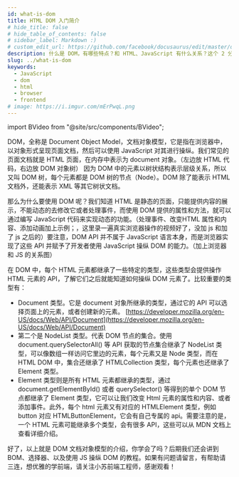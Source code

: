 ```yaml
---
id: what-is-dom
title: HTML DOM 入门简介
# hide_title: false
# hide_table_of_contents: false
# sidebar_label: Markdown :)
# custom_edit_url: https://github.com/facebook/docusaurus/edit/master/docs/api-doc-markdown.md
description: 什么是 DOM，有哪些特点？和 HTML、JavaScript 有什么关系？这个 2 分钟的动画视频带你了解 DOM。
slug: ../what-is-dom
keywords:
  - JavaScript
  - dom
  - html
  - browser
  - frontend
# image: https://i.imgur.com/mErPwqL.png
---
```


import BVideo from "@site/src/components/BVideo";

<BVideo src="//player.bilibili.com/player.html?aid=627759445&bvid=BV1Ct4y1e7mw&cid=255323004&page=1" bsrc="https://www.bilibili.com/video/BV1kf4y1U7Ln/"/>

DOM，全称是 Document Object Model，文档对象模型，它是指在浏览器中，以对象形式呈现页面文档，然后可以使用 JavaScript 对其进行操纵。我们常见的页面文档就是 HTML 页面，在内存中表示为 document 对象。（左边放 HTML 代码，右边放 DOM 对象树） 因为 DOM 中的元素以树状结构表示层级关系，所以又叫 DOM 树，每个元素都是 DOM 树的节点（Node）。DOM 除了能表示 HTML 文档外，还能表示 XML 等其它树状文档。

那么为什么要使用 DOM 呢？我们知道 HTML 是静态的页面，只能提供内容的展示，不能动态的去修改它或者处理事件，而使用 DOM 提供的属性和方法，就可以通过编写 JavaScript 代码来实现动态的功能。（处理事件、改变HTML 属性和内容、添加动画加上示例；，这里录一遍真实浏览器操作的视频好了，没加 js 和加了 js 之后的）要注意，DOM API 并不属于 JavaScript 语言本身，而是浏览器实现了这些 API 并赋予了开发者使用 JavaScript 操纵 DOM 的能力。（加上浏览器和 JS 的关系图）

在 DOM 中，每个 HTML 元素都继承了一些特定的类型，这些类型会提供操作 HTML 元素的 API，了解它们之后就能知道如何操纵 DOM 元素了。比较重要的类型有：

- Document 类型。它是 document 对象所继承的类型，通过它的 API 可以选择页面上的元素，或者创建新的元素。 [https://developer.mozilla.org/en-US/docs/Web/API/Document](https://developer.mozilla.org/en-US/docs/Web/API/Document)
- 第二个是 NodeList 类型。代表 DOM 节点的集合。使用 document.querySelectorAll() 等 API 获取的节点集合继承了 NodeList 类型，可以像数组一样访问它里边的元素，每个元素又是 Node 类型，而在 HTML DOM 中，集合还继承了 HTMLCollection 类型，每个元素也还继承了 Element 类型。
- Element 类型则是所有 HTML 元素都继承的类型，通过 document.getElementById() 或者 querySelector() 等得到的单个 DOM 节点都继承了 Element 类型，它可以让我们改变 Html 元素的属性和内容、或者添加事件。此外，每个 html 元素又有对应的 HTMLElement 类型，例如  button 对应 HTMLButtonElement，它会有自己专属的 api。需要注意的是，一个 HTML 元素可能继承多个类型，会有很多 API，这些可以从 MDN 文档上查看详细介绍。

好了，以上就是 DOM 文档对象模型的介绍，你学会了吗？后期我们还会讲到 BOM、选择器、以及使用 JS 操纵 DOM 的教程。如果有问题请留言，有帮助请三连，想优雅的学前端，请关注小苏前端工程师，感谢观看！

